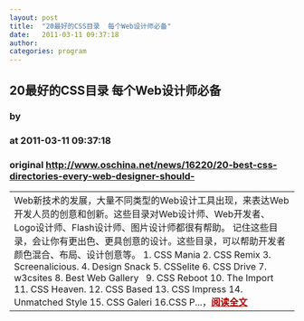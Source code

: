 ```yaml
---
layout: post
title:  "20最好的CSS目录  每个Web设计师必备"
date:   2011-03-11 09:37:18
author: 
categories: program
---
```


## 20最好的CSS目录  每个Web设计师必备
### by 
### at 2011-03-11 09:37:18
### original <http://www.oschina.net/news/16220/20-best-css-directories-every-web-designer-should->

<table width="100%"><tr>
						<td valign="top">Web新技术的发展，大量不同类型的Web设计工具出现，来表达Web开发人员的创意和创新。这些目录对Web设计师、Web开发者、Logo设计师、Flash设计师、图片设计师都很有帮助。 记住这些目录，会让你有更出色、更具创意的设计。这些目录，可以帮助开发者颜色混合、布局、设计创意等。 1. CSS Mania 2. CSS Remix 3. Screenalicious. 4. Design Snack 5. CSSelite 6. CSS Drive 7. w3csites 8. Best Web Gallery   9. CSS Reboot 10. The Import 11. CSS Heaven. 12. CSS Based 13. CSS Impress 14. Unmatched Style 15. CSS Galeri 16.CSS P...，<a href="http://www.oschina.net/news/16220/20-best-css-directories-every-web-designer-should-?from=rss" style="font-weight:bold;color:#a00">阅读全文</a></td>
			</tr></table>